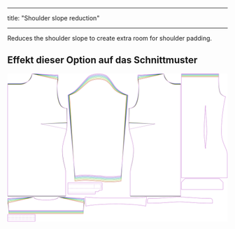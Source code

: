 - - -
title: "Shoulder slope reduction"
- - -

Reduces the shoulder slope to create extra room for shoulder padding.

## Effekt dieser Option auf das Schnittmuster

![This image shows the effect of this option by superimposing several variants that have a different value for this option](simone_shoulderslopereduction_sample.svg "Effect of this option on the pattern")
